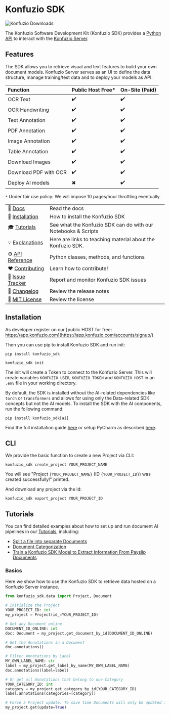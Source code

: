 # Konfuzio SDK

![Konfuzio Downloads](https://img.shields.io/pypi/dm/konfuzio_sdk)

The Konfuzio Software Development Kit (Konfuzio SDK) provides a
[Python API](https://dev.konfuzio.com/sdk/sourcecode.html) to interact with the
[Konfuzio Server](https://dev.konfuzio.com/index.html#konfuzio-server).

## Features

The SDK allows you to retrieve visual and text features to build your own document models. Konfuzio Server serves as an
UI to define the data structure, manage training/test data and to deploy your models as API.

Function               | Public Host Free* | On-Site (Paid) |
:--------------------- |:------------------|:---------------|
OCR Text               | ✔️                | ✔️             |
OCR Handwriting        | ✔️                | ✔️             |
Text Annotation        | ✔️                | ✔️             |
PDF Annotation         | ✔️                | ✔️             |
Image Annotation       | ✔️                | ✔️ ️            |
Table Annotation       | ✔️                | ✔️             |
Download Images        | ✔️                | ✔️             |
Download PDF with OCR  | ✔️                | ✔️             |
Deploy AI models       | ✖                 | ✔️             |

`*` Under fair use policy: We will impose 10 pages/hour throttling eventually.


|                                                                                             |                                                               |
|---------------------------------------------------------------------------------------------|---------------------------------------------------------------|
| 📒 [Docs](https://dev.konfuzio.com/sdk/index.html)                                          | Read the docs                                                 |
| 💾 [Installation](https://github.com/konfuzio-ai/konfuzio-sdk#installation)                 | How to install the Konfuzio SDK                               |
| 🎓 [Tutorials](https://dev.konfuzio.com/sdk/examples/examples.html)                         | See what the Konfuzio SDK can do with our Notebooks & Scripts |
| 💡 [Explanations](https://dev.konfuzio.com/sdk/explanations.html)                           | Here are links to teaching material about the Konfuzio SDK.   |
| ⚙️ [API Reference](https://dev.konfuzio.com/sdk/sourcecode.html)                            | Python classes, methods, and functions                        |
| ❤️ [Contributing](https://dev.konfuzio.com/sdk/contribution.html)                           | Learn how to contribute!                                      |
| 🐛 [Issue Tracker](https://github.com/konfuzio-ai/konfuzio-sdk/issues)                      | Report and monitor Konfuzio SDK issues                        |
| 🔭 [Changelog](https://github.com/konfuzio-ai/konfuzio-sdk/releases)                        | Review the release notes                                      |
| 📰 [MIT License](https://github.com/konfuzio-ai/konfuzio-sdk/blob/master/LICENSE.md)        | Review the license                                            |

## Installation

As developer register on our [public HOST for free: https://app.konfuzio.com](https://app.konfuzio.com/accounts/signup/)

Then you can use pip to install Konfuzio SDK and run init:

    pip install konfuzio_sdk

    konfuzio_sdk init

The init will create a Token to connect to the Konfuzio Server. This will create variables `KONFUZIO_USER`,
`KONFUZIO_TOKEN` and `KONFUZIO_HOST` in an `.env` file in your working directory.

By default, the SDK is installed without the AI-related dependencies like `torch` or `transformers` and allows for using 
only the Data-related SDK concepts but not the AI models. To install the SDK with the AI components,
run the following command:
  ```
  pip install konfuzio_sdk[ai]
  ```

Find the full installation guide [here](https://dev.konfuzio.com/sdk/get_started.html#install-sdk)
or setup PyCharm as described [here](https://dev.konfuzio.com/sdk/quickstart_pycharm.html).

## CLI

We provide the basic function to create a new Project via CLI:

`konfuzio_sdk create_project YOUR_PROJECT_NAME`

You will see "Project `{YOUR_PROJECT_NAME}` (ID `{YOUR_PROJECT_ID}`) was created successfully!" printed.

And download any project via the id:

`konfuzio_sdk export_project YOUR_PROJECT_ID`

## Tutorials

You can find detailed examples about how to set up and run document AI pipelines in our 
[Tutorials](https://dev.konfuzio.com/sdk/tutorials.html), including:
- [Split a file into separate Documents](https://dev.konfuzio.com/sdk/tutorials.html#split-a-file-into-separate-documents)
- [Document Categorization](https://dev.konfuzio.com/sdk/tutorials.html#document-categorization)
- [Train a Konfuzio SDK Model to Extract Information From Payslip Documents](https://dev.konfuzio.com/sdk/tutorials.html#train-a-konfuzio-sdk-model-to-extract-information-from-payslip-documents)

### Basics

Here we show how to use the Konfuzio SDK to retrieve data hosted on a Konfuzio Server instance.

```python
from konfuzio_sdk.data import Project, Document

# Initialize the Project
YOUR_PROJECT_ID: int
my_project = Project(id_=YOUR_PROJECT_ID)

# Get any Document online
DOCUMENT_ID_ONLINE: int
doc: Document = my_project.get_document_by_id(DOCUMENT_ID_ONLINE)

# Get the Annotations in a Document
doc.annotations()

# Filter Annotations by Label
MY_OWN_LABEL_NAME: str
label = my_project.get_label_by_name(MY_OWN_LABEL_NAME)
doc.annotations(label=label)

# Or get all Annotations that belong to one Category
YOUR_CATEGORY_ID: int
category = my_project.get_category_by_id(YOUR_CATEGORY_ID)
label.annotations(categories=[category])

# Force a Project update. To save time Documents will only be updated if they have changed.
my_project.get(update=True)
```
